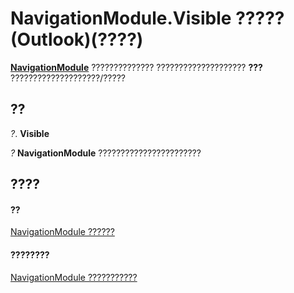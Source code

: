 
# NavigationModule.Visible ????? (Outlook)(????)

 **[NavigationModule](76565eaf-1e64-f5d4-b90f-ba156863802c.md)** ?????????????? ???????????????????? **???** ????????????????????/?????


## ??

 _?_. **Visible**

 _?_ **NavigationModule** ???????????????????????


## ????


#### ??


[NavigationModule ??????](76565eaf-1e64-f5d4-b90f-ba156863802c.md)
#### ????????


[NavigationModule ???????????](http://msdn.microsoft.com/library/b51f4e81-2867-d59e-aeb5-ecab18367eb1%28Office.15%29.aspx)